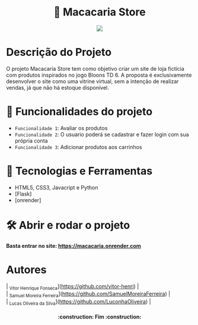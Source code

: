 <h1 align="center" justify="center">🐒 Macacaria Store</h1>
<p align="center">
<img loading="lazy" src="http://img.shields.io/static/v1?label=STATUS&message=%20FINALIZADO&color=GREEN&style=for-the-badge"/>
</p>

# Descrição do Projeto
<p> O projeto Macacaria Store tem como objetivo criar um site de loja fictícia com produtos inspirados no jogo Bloons TD 6. A proposta é exclusivamente desenvolver o site como uma vitrine virtual, sem a intenção de realizar vendas, já que não há estoque disponível. </p>

# :hammer: Funcionalidades do projeto
- `Funcionalidade 1`: Avaliar os produtos
- `Funcionalidade 2`: O usuario poderá se cadastrar e fazer login com sua própria conta
- `Funcionalidade 3`: Adicionar produtos aos carrinhos

# 🔧 Tecnologias e Ferramentas

- HTML5, CSS3, Javacript e Python
- [Flask]
- [onrender]

# 🛠️ Abrir e rodar o projeto
**Basta entrar no site: https://macacaria.onrender.com**

# Autores
| <sub>Vitor Henrique Fonseca</sub>](https://github.com/vitor-henri) |  
| <sub>Samuel Moreira Ferreira</sub>](https://github.com/SamuelMoreiraFerreira) |  
| <sub>Lucas Oliveira da Silva</sub>](https://github.com/LuconhaOliveira) |  

<h4 align="center"> 
	:construction:  Fim  :construction:
</h4>
